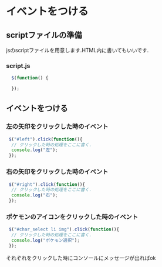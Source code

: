 # イベントをつける
## scriptファイルの準備
jsのscriptファイルを用意します.HTML内に書いてもいいです.
### script.js
```javascript 
  $(function() {

  });
```

## イベントをつける
### 左の矢印をクリックした時のイベント
```javascript
 $("#left").click(function(){
  // クリックした時の処理をここに書く.
  console.log("左");
 }); 
```

### 右の矢印をクリックした時のイベント
```javascript
 $("#right").click(function(){
  // クリックした時の処理をここに書く.
  console.log("右");
 }); 
```

### ポケモンのアイコンをクリックした時のイベント
```javascript
 $("#char_select li img").click(function(){
  // クリックした時の処理をここに書く.
  console.log("ポケモン選択");
 }); 

```
それぞれをクリックした時にコンソールにメッセージが出ればok
